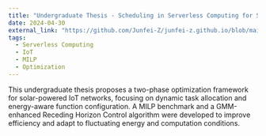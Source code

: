 ```yaml
---
title: "Undergraduate Thesis - Scheduling in Serverless Computing for Solar-Powered IoT Networks"
date: 2024-04-30
external_link: "https://github.com/Junfei-Z/junfei-z.github.io/blob/main/static/uploads/undergraduate_thesis.pdf"
tags:
  - Serverless Computing
  - IoT
  - MILP
  - Optimization
---
```


This undergraduate thesis proposes a two-phase optimization framework for solar-powered IoT networks, focusing on dynamic task allocation and energy-aware function configuration. A MILP benchmark and a GMM-enhanced Receding Horizon Control algorithm were developed to improve efficiency and adapt to fluctuating energy and computation conditions.

<!--more-->
